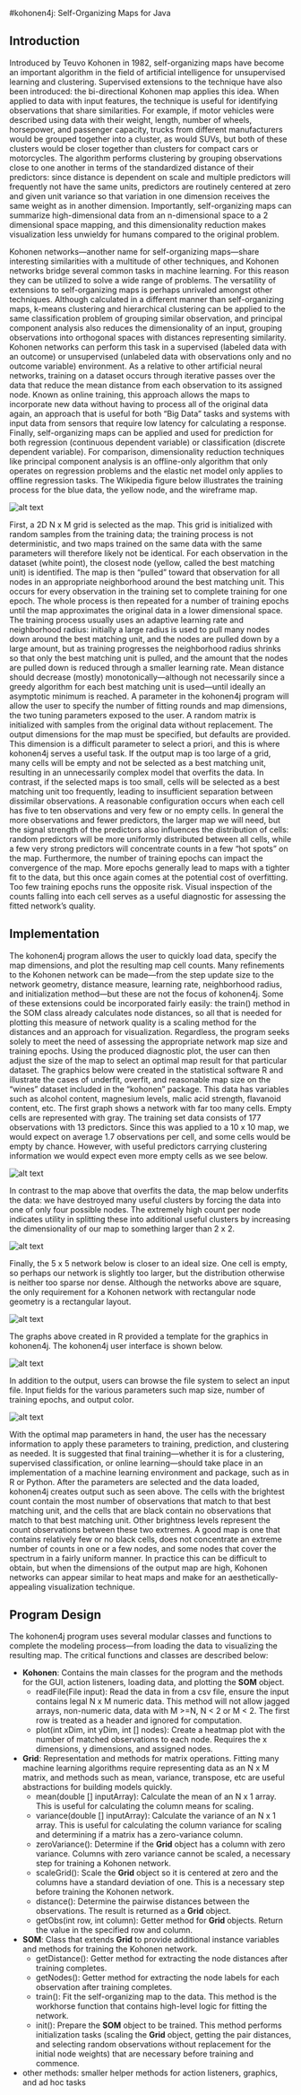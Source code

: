 #kohonen4j: Self-Organizing Maps for Java

## Introduction
  Introduced by Teuvo Kohonen in 1982, self-organizing maps have become an important algorithm in the field of artificial intelligence for unsupervised learning and clustering. Supervised extensions to the technique have also been introduced: the bi-directional Kohonen map applies this idea. When applied to data with input features, the technique is useful for identifying observations that share similarities. For example, if motor vehicles were described using data with their weight, length, number of wheels, horsepower, and passenger capacity, trucks from different manufacturers would be grouped together into a cluster, as would SUVs, but both of these clusters would be closer together than clusters for compact cars or motorcycles. The algorithm performs clustering by grouping observations close to one another in terms of the standardized distance of their predictors: since distance is dependent on scale and multiple predictors will frequently not have the same units, predictors are routinely centered at zero and given unit variance so that variation in one dimension receives the same weight as in another dimension. Importantly, self-organizing maps can summarize high-dimensional data from an n-dimensional space to a 2 dimensional space mapping, and this dimensionality reduction makes visualization less unwieldy for humans compared to the original problem.
  
  Kohonen networks—another name for self-organizing maps—share interesting similarities with a multitude of other techniques, and Kohonen networks bridge several common tasks in machine learning. For this reason they can be utilized to solve a wide range of problems. The versatility of extensions to self-organizing maps is perhaps unrivaled amongst other techniques. Although calculated in a different manner than self-organizing maps, k-means clustering and hierarchical clustering can be applied to the same classification problem of grouping similar observation, and principal component analysis also reduces the dimensionality of an input, grouping observations into orthogonal spaces with distances representing similarity. Kohonen networks can perform this task in a supervised (labeled data with an outcome) or unsupervised (unlabeled data with observations only and no outcome variable) environment. As a relative to other artificial neural networks, training on a dataset occurs through iterative passes over the data that reduce the mean distance from each observation to its assigned node. Known as online training, this approach allows the maps to incorporate new data without having to process all of the original data again, an approach that is useful for both “Big Data” tasks and systems with input data from sensors that require low latency for calculating a response. Finally, self-organizing maps can be applied and used for prediction for both regression (continuous dependent variable) or classification (discrete dependent variable). For comparison, dimensionality reduction techniques like principal component analysis is an offline-only algorithm that only operates on regression problems and the elastic net model only applies to offline regression tasks. The Wikipedia figure below illustrates the training process for the blue data, the yellow node, and the wireframe map.

![alt text](img/background.jpg "Kohonen network training process")

First, a 2D N x M grid is selected as the map. This grid is initialized with random samples from the training data; the training process is not deterministic, and two maps trained on the same data with the same parameters will therefore likely not be identical. For each observation in the dataset (white point), the closest node (yellow, called the best matching unit) is identified. The map is then “pulled” toward that observation for all nodes in an appropriate neighborhood around the best matching unit. This occurs for every observation in the training set to complete training for one epoch. The whole process is then repeated for a number of training epochs until the map approximates the original data in a lower dimensional space. The training process usually uses an adaptive learning rate and neighborhood radius: initially a large radius is used to pull many nodes down around the best matching unit, and the nodes are pulled down by a large amount, but as training progresses the neighborhood radius shrinks so that only the best matching unit is pulled, and the amount that the nodes are pulled down is reduced through a smaller learning rate.
	Mean distance should decrease (mostly) monotonically—although not necessarily since a greedy algorithm for each best matching unit is used—until ideally an asymptotic minimum is reached. A parameter in the kohonen4j program will allow the user to specify the number of fitting rounds and map dimensions, the two tuning parameters exposed to the user. A random matrix is initialized with samples from the original data without replacement. The output dimensions for the map must be specified, but defaults are provided. This dimension is a difficult parameter to select a priori, and this is where kohonen4j serves a useful task. If the output map is too large of a grid, many cells will be empty and not be selected as a best matching unit, resulting in an unnecessarily complex model that overfits the data. In contrast, if the selected maps is too small, cells will be selected as a best matching unit too frequently, leading to insufficient separation between dissimilar observations. A reasonable configuration occurs when each cell has five to ten observations and very few or no empty cells. In general the more observations and fewer predictors, the larger map we will need, but the signal strength of the predictors also influences the distribution of cells: random predictors will be more uniformly distributed between all cells, while a few very strong predictors will concentrate counts in a few “hot spots” on the map. Furthermore, the number of training epochs can impact the convergence of the map. More epochs generally lead to maps with a tighter fit to the data, but this once again comes at the potential cost of overfitting. Too few training epochs runs the opposite risk. Visual inspection of the counts falling into each cell serves as a useful diagnostic for assessing the fitted network’s quality.
## Implementation
The kohonen4j program allows the user to quickly load data, specify the map dimensions, and plot the resulting map cell counts. Many refinements to the Kohonen network can be made—from the step update size to the network geometry, distance measure, learning rate, neighborhood radius, and initialization method—but these are not the focus of kohonen4j. Some of these extensions could be incorporated fairly easily: the train() method in the SOM class already calculates node distances, so all that is needed for plotting this measure of network quality is a scaling method for the distances and an approach for visualization. Regardless, the program seeks solely to meet the need of assessing the appropriate network map size and training epochs. Using the produced diagnostic plot, the user can then adjust the size of the map to select an optimal map result for that particular dataset. The graphics below were created in the statistical software R and illustrate the cases of underfit, overfit, and reasonable map size on the “wines” dataset included in the “kohonen” package. This data has variables such as alcohol content, magnesium levels, malic acid strength, flavanoid content, etc. The first graph shows a network with far too many cells. Empty cells are represented with gray. The training set data consists of 177 observations with 13 predictors. Since this was applied to a 10 x 10 map, we would expect on average 1.7 observations per cell, and some cells would be empty by chance. However, with useful predictors carrying clustering information we would expect even more empty cells as we see below.

![alt text](img/overfit.png "Example of an overfit map")

In contrast to the map above that overfits the data, the map below underfits the data: we have destroyed many useful clusters by forcing the data into one of only four possible nodes. The extremely high count per node indicates utility in splitting these into additional useful clusters by increasing the dimensionality of our map to something larger than 2 x 2.

![alt text](img/underfit.png "Example of an underfit map")

Finally, the 5 x 5 network below is closer to an ideal size. One cell is empty, so perhaps our network is slightly too larger, but the distribution otherwise is neither too sparse nor dense. Although the networks above are square, the only requirement for a Kohonen network with rectangular node geometry is a rectangular layout.

![alt text](/img/som.png "Example of an well-fit map")

The graphs above created in R provided a template for the graphics in kohonen4j. The kohonen4j user interface is shown below.

![alt text](GUI.png "The kohonen4j GUI")

In addition to the output, users can browse the file system to select an input file. Input fields for the various parameters such map size, number of training epochs, and output color.

![alt text](output.png "The plotted map of the Kohonen network")

With the optimal map parameters in hand, the user has the necessary information to apply these parameters to training, prediction, and clustering as needed. It is suggested that final training—whether it is for a clustering, supervised classification, or online learning—should take place in an implementation of a machine learning environment and package, such as in R or Python. After the parameters are selected and the data loaded, kohonen4j creates output such as seen above. The cells with the brightest count contain the most number of observations that match to that best matching unit, and the cells that are black contain no observations that match to that best matching unit. Other brightness levels represent the count observations between these two extremes. A good map is one that contains relatively few or no black cells, does not concentrate an extreme number of counts in one or a few nodes, and some nodes that cover the spectrum in a fairly uniform manner. In practice this can be difficult to obtain, but when the dimensions of the output map are high, Kohonen networks can appear similar to heat maps and make for an aesthetically-appealing visualization technique. 
## Program Design
The kohonen4j program uses several modular classes and functions to complete the modeling process—from loading the data to visualizing the resulting map. The critical functions and classes are described below:
* **Kohonen**: Contains the main classes for the program and the methods for the GUI, action listeners, loading data, and plotting the **SOM** object.
  * readFile(File input): Read the data in from a csv file, ensure the input contains legal N x M numeric data. This method will not allow jagged arrays, non-numeric data, data with M >=N, N < 2 or M < 2. The first row is treated as a header and ignored for computation.
  * plot(int xDim, int yDim, int [] nodes): Create a heatmap plot with the number of matched observations to each node. Requires the x dimensions, y dimensions, and assigned nodes.
* **Grid**: Representation and methods for matrix operations. Fitting many machine learning algorithms require representing data as an N x M matrix, and methods such as mean, variance, transpose, etc are useful abstractions for building models quickly.
  * mean(double [] inputArray): Calculate the mean of an N x 1 array. This is useful for calculating the column means for scaling.
  * variance(double [] inputArray): Calculate the variance of an N x 1 array. This is useful for calculating the column variance for scaling and determining if a matrix has a zero-variance column.
  * zeroVariance(): Determine if the **Grid** object has a column with zero variance. Columns with zero variance cannot be scaled, a necessary step for training a Kohonen network.
  * scaleGrid(): Scale the **Grid** object so it is centered at zero and the columns have a standard deviation of one. This is a necessary step before training the Kohonen network.
  * distance(): Determine the pairwise distances between the observations. The result is returned as a **Grid** object.
  * getObs(int row, int column): Getter method for **Grid** objects. Return the value in the specified row and column.
* **SOM**: Class that extends **Grid** to provide additional instance variables and methods for training the Kohonen network.
  * getDistance(): Getter method for extracting the node distances after training completes.
  * getNodes(): Getter method for extracting the node labels for each observation after training completes.
  * train(): Fit the self-organizing map to the data. This method is the workhorse function that contains high-level logic for fitting the network. 
  * init(): Prepare the **SOM** object to be trained. This method performs initialization tasks (scaling the **Grid** object, getting the pair distances, and selecting random observations without replacement for the initial node weights) that are necessary before training and commence.
* other methods: smaller helper methods for action listeners, graphics, and ad hoc tasks
